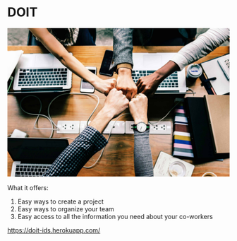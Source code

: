 # DOIT

![alt text](https://github.com/GeremiaPompei/DOIT/blob/main/src/main/resources/static/img.jpg)

What it offers:
1. Easy ways to create a project
2. Easy ways to organize your team
3. Easy access to all the information you need about your co-workers

https://doit-ids.herokuapp.com/
